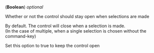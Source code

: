 <!-- keepOpenOnSelection property -->
(**Boolean**) *optional*

Whether or not the control should stay open when selections are made

By default.  The control will close when a selection is made.  
(In the case of multiple, when a single selection is chosen without the command-key)

Set this option to true to keep the control open

